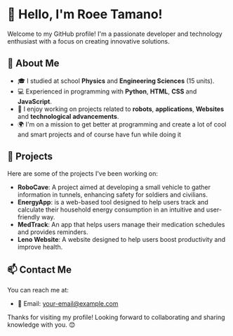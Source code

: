 # 👋 Hello, I'm Roee Tamano!

Welcome to my GitHub profile! I'm a passionate developer and technology enthusiast with a focus on creating innovative solutions.

## 🌱 About Me

- 🎓 I studied at school **Physics** and **Engineering Sciences** (15 units).
- 💻 Experienced in programming with **Python**, **HTML**, **CSS** and **JavaScript**.
- 🤖 I enjoy working on projects related to **robots**, **applications**, **Websites** and **technological advancements**.
- 🌍 I'm on a mission to get better at programming and create a lot of cool and smart projects and of course have fun while doing it

## 🚀 Projects

Here are some of the projects I've been working on:

- **RoboCave**: A project aimed at developing a small vehicle to gather information in tunnels, enhancing safety for soldiers and civilians.
- **EnergyApp**: is a web-based tool designed to help users track and calculate their household energy consumption in an intuitive and user-friendly way.
- **MedTrack**: An app that helps users manage their medication schedules and provides reminders.
- **Leno Website**: A website designed to help users boost productivity and improve health. 

## 📫 Contact Me

You can reach me at: 
- 📧 Email: [your-email@example.com](roitamano@gmail.com)

Thanks for visiting my profile! Looking forward to collaborating and sharing knowledge with you. 😊


<!---
RoeyTamano/RoeyTamano is a ✨ special ✨ repository because its `README.md` (this file) appears on your GitHub profile.
You can click the Preview link to take a look at your changes.
--->
